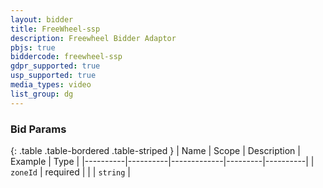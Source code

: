 ```yaml
---
layout: bidder
title: FreeWheel-ssp
description: Freewheel Bidder Adaptor
pbjs: true
biddercode: freewheel-ssp
gdpr_supported: true
usp_supported: true
media_types: video
list_group: dg
---
```


### Bid Params

{: .table .table-bordered .table-striped }
| Name     | Scope    | Description | Example | Type     |
|----------|----------|-------------|---------|----------|
| `zoneId` | required |             |         | `string` |
